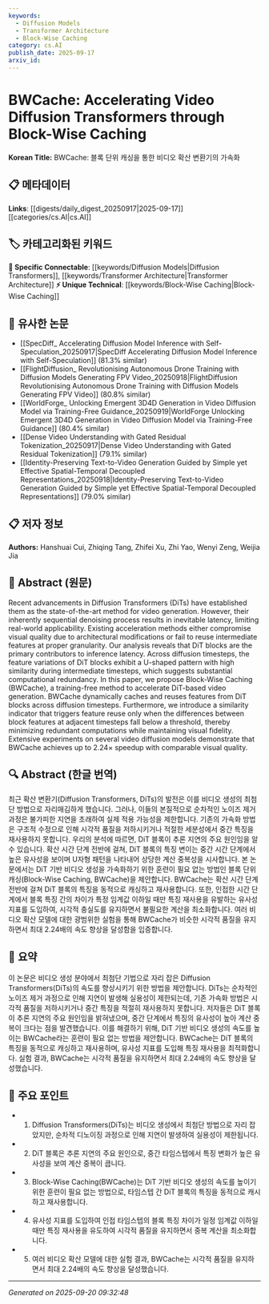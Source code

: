 ```yaml
---
keywords:
  - Diffusion Models
  - Transformer Architecture
  - Block-Wise Caching
category: cs.AI
publish_date: 2025-09-17
arxiv_id:
---
```


<!-- KEYWORD_LINKING_METADATA:
{
  "processed_timestamp": "2025-09-22 23:00:34.251475",
  "vocabulary_version": "1.0",
  "selected_keywords": [
    "Diffusion Models",
    "Transformer Architecture",
    "Block-Wise Caching"
  ],
  "rejected_keywords": [
    "Generative Models"
  ],
  "similarity_scores": {
    "Diffusion Models": 0.9,
    "Transformer Architecture": 0.85,
    "Block-Wise Caching": 0.8
  },
  "extraction_method": "AI_prompt_based",
  "budget_applied": true
}
-->

# BWCache: Accelerating Video Diffusion Transformers through Block-Wise Caching

**Korean Title:** BWCache: 블록 단위 캐싱을 통한 비디오 확산 변환기의 가속화

## 📋 메타데이터

**Links**: [[digests/daily_digest_20250917|2025-09-17]]        [[categories/cs.AI|cs.AI]]

## 🏷️ 카테고리화된 키워드
**🔗 Specific Connectable**: [[keywords/Diffusion Models|Diffusion Transformers]], [[keywords/Transformer Architecture|Transformer Architecture]]
**⚡ Unique Technical**: [[keywords/Block-Wise Caching|Block-Wise Caching]]

## 🔗 유사한 논문
- [[SpecDiff_ Accelerating Diffusion Model Inference with Self-Speculation_20250917|SpecDiff Accelerating Diffusion Model Inference with Self-Speculation]] (81.3% similar)
- [[FlightDiffusion_ Revolutionising Autonomous Drone Training with Diffusion Models Generating FPV Video_20250918|FlightDiffusion Revolutionising Autonomous Drone Training with Diffusion Models Generating FPV Video]] (80.8% similar)
- [[WorldForge_ Unlocking Emergent 3D4D Generation in Video Diffusion Model via Training-Free Guidance_20250919|WorldForge Unlocking Emergent 3D4D Generation in Video Diffusion Model via Training-Free Guidance]] (80.4% similar)
- [[Dense Video Understanding with Gated Residual Tokenization_20250917|Dense Video Understanding with Gated Residual Tokenization]] (79.1% similar)
- [[Identity-Preserving Text-to-Video Generation Guided by Simple yet Effective Spatial-Temporal Decoupled Representations_20250918|Identity-Preserving Text-to-Video Generation Guided by Simple yet Effective Spatial-Temporal Decoupled Representations]] (79.0% similar)

## 📋 저자 정보

**Authors:** Hanshuai Cui, Zhiqing Tang, Zhifei Xu, Zhi Yao, Wenyi Zeng, Weijia Jia

## 📄 Abstract (원문)

Recent advancements in Diffusion Transformers (DiTs) have established them as
the state-of-the-art method for video generation. However, their inherently
sequential denoising process results in inevitable latency, limiting real-world
applicability. Existing acceleration methods either compromise visual quality
due to architectural modifications or fail to reuse intermediate features at
proper granularity. Our analysis reveals that DiT blocks are the primary
contributors to inference latency. Across diffusion timesteps, the feature
variations of DiT blocks exhibit a U-shaped pattern with high similarity during
intermediate timesteps, which suggests substantial computational redundancy. In
this paper, we propose Block-Wise Caching (BWCache), a training-free method to
accelerate DiT-based video generation. BWCache dynamically caches and reuses
features from DiT blocks across diffusion timesteps. Furthermore, we introduce
a similarity indicator that triggers feature reuse only when the differences
between block features at adjacent timesteps fall below a threshold, thereby
minimizing redundant computations while maintaining visual fidelity. Extensive
experiments on several video diffusion models demonstrate that BWCache achieves
up to 2.24$\times$ speedup with comparable visual quality.

## 🔍 Abstract (한글 번역)

최근 확산 변환기(Diffusion Transformers, DiTs)의 발전은 이를 비디오 생성의 최첨단 방법으로 자리매김하게 했습니다. 그러나, 이들의 본질적으로 순차적인 노이즈 제거 과정은 불가피한 지연을 초래하여 실제 적용 가능성을 제한합니다. 기존의 가속화 방법은 구조적 수정으로 인해 시각적 품질을 저하시키거나 적절한 세분성에서 중간 특징을 재사용하지 못합니다. 우리의 분석에 따르면, DiT 블록이 추론 지연의 주요 원인임을 알 수 있습니다. 확산 시간 단계 전반에 걸쳐, DiT 블록의 특징 변이는 중간 시간 단계에서 높은 유사성을 보이며 U자형 패턴을 나타내어 상당한 계산 중복성을 시사합니다. 본 논문에서는 DiT 기반 비디오 생성을 가속화하기 위한 훈련이 필요 없는 방법인 블록 단위 캐싱(Block-Wise Caching, BWCache)을 제안합니다. BWCache는 확산 시간 단계 전반에 걸쳐 DiT 블록의 특징을 동적으로 캐싱하고 재사용합니다. 또한, 인접한 시간 단계에서 블록 특징 간의 차이가 특정 임계값 이하일 때만 특징 재사용을 유발하는 유사성 지표를 도입하여, 시각적 충실도를 유지하면서 불필요한 계산을 최소화합니다. 여러 비디오 확산 모델에 대한 광범위한 실험을 통해 BWCache가 비슷한 시각적 품질을 유지하면서 최대 2.24배의 속도 향상을 달성함을 입증합니다.

## 📝 요약

이 논문은 비디오 생성 분야에서 최첨단 기법으로 자리 잡은 Diffusion Transformers(DiTs)의 속도를 향상시키기 위한 방법을 제안합니다. DiTs는 순차적인 노이즈 제거 과정으로 인해 지연이 발생해 실용성이 제한되는데, 기존 가속화 방법은 시각적 품질을 저하시키거나 중간 특징을 적절히 재사용하지 못합니다. 저자들은 DiT 블록이 추론 지연의 주요 원인임을 밝혀냈으며, 중간 단계에서 특징의 유사성이 높아 계산 중복이 크다는 점을 발견했습니다. 이를 해결하기 위해, DiT 기반 비디오 생성의 속도를 높이는 BWCache라는 훈련이 필요 없는 방법을 제안합니다. BWCache는 DiT 블록의 특징을 동적으로 캐싱하고 재사용하며, 유사성 지표를 도입해 특징 재사용을 최적화합니다. 실험 결과, BWCache는 시각적 품질을 유지하면서 최대 2.24배의 속도 향상을 달성했습니다.

## 🎯 주요 포인트

- 1. Diffusion Transformers(DiTs)는 비디오 생성에서 최첨단 방법으로 자리 잡았지만, 순차적 디노이징 과정으로 인해 지연이 발생하여 실용성이 제한됩니다.

- 2. DiT 블록은 추론 지연의 주요 원인으로, 중간 타임스텝에서 특징 변화가 높은 유사성을 보여 계산 중복이 큽니다.

- 3. Block-Wise Caching(BWCache)는 DiT 기반 비디오 생성의 속도를 높이기 위한 훈련이 필요 없는 방법으로, 타임스텝 간 DiT 블록의 특징을 동적으로 캐시하고 재사용합니다.

- 4. 유사성 지표를 도입하여 인접 타임스텝의 블록 특징 차이가 일정 임계값 이하일 때만 특징 재사용을 유도하여 시각적 품질을 유지하면서 중복 계산을 최소화합니다.

- 5. 여러 비디오 확산 모델에 대한 실험 결과, BWCache는 시각적 품질을 유지하면서 최대 2.24배의 속도 향상을 달성했습니다.

---

*Generated on 2025-09-20 09:32:48*